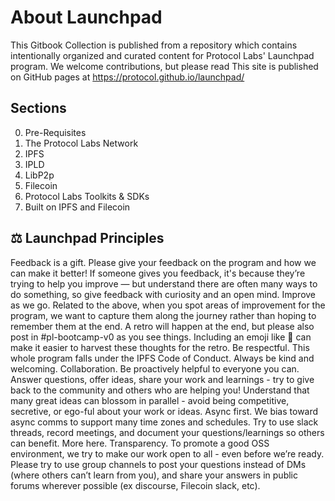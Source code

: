 # About Launchpad

This Gitbook Collection is published from a repository which contains intentionally organized and curated content for Protocol Labs' Launchpad program. We welcome contributions, but please read
This site is published on GitHub pages at https://protocol.github.io/launchpad/

## Sections
0. Pre-Requisites
1. The Protocol Labs Network
2. IPFS
3. IPLD
4. LibP2p
5. Filecoin
6. Protocol Labs Toolkits & SDKs
7. Built on IPFS and Filecoin

## ⚖️ Launchpad Principles
Feedback is a gift. Please give your feedback on the program and how we can make it better! If someone gives you feedback, it's because they’re trying to help you improve — but understand there are often many ways to do something, so give feedback with curiosity and an open mind.
Improve as we go. Related to the above, when you spot areas of improvement for the program, we want to capture them along the journey rather than hoping to remember them at the end. A retro will happen at the end, but please also post in #pl-bootcamp-v0 as you see things. Including an emoji like 🤔 can make it easier to harvest these thoughts for the retro.
Be respectful. This whole program falls under the IPFS Code of Conduct. Always be kind and welcoming.
Collaboration. Be proactively helpful to everyone you can. Answer questions, offer ideas, share your work and learnings - try to give back to the community and others who are helping you! Understand that many great ideas can blossom in parallel - avoid being competitive, secretive, or ego-ful about your work or ideas.
Async first. We bias toward async comms to support many time zones and schedules. Try to use slack threads, record meetings, and document your questions/learnings so others can benefit. More here.
Transparency. To promote a good OSS environment, we try to make our work open to all - even before we’re ready. Please try to use group channels to post your questions instead of DMs (where others can’t learn from you), and share your answers in public forums wherever possible (ex discourse, Filecoin slack, etc).
